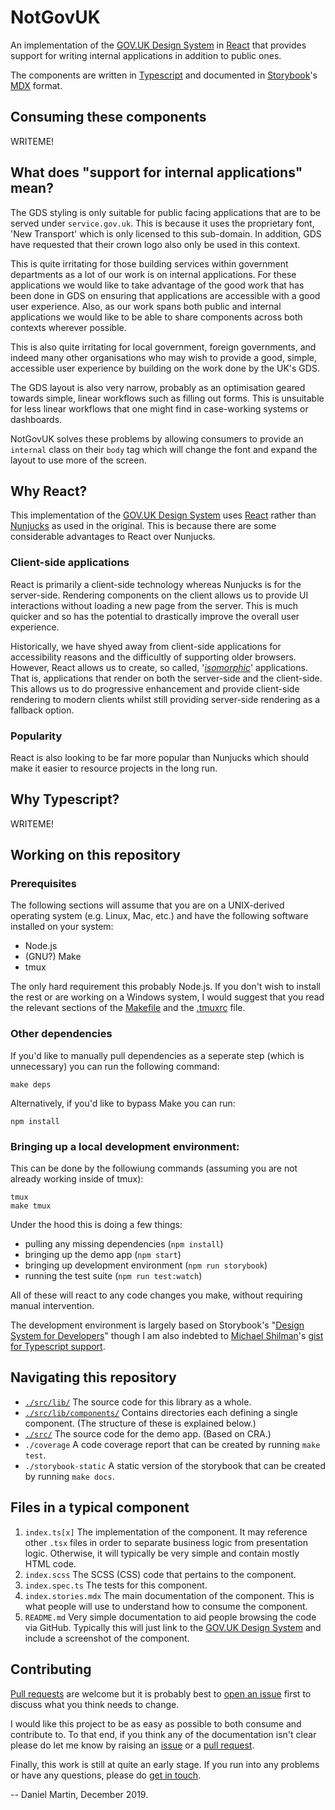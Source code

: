 NotGovUK
========

An implementation of the [GOV.UK Design System] in [React] that provides
support for writing internal applications in addition to public ones.

The components are written in [Typescript] and documented in
[Storybook]'s [MDX] format.


Consuming these components
--------------------------

WRITEME!


What does "support for internal applications" mean?
---------------------------------------------------

The GDS styling is only suitable for public facing applications that
are to be served under `service.gov.uk`. This is because it uses the
proprietary font, 'New Transport' which is only licensed to this
sub-domain. In addition, GDS have requested that their crown logo also
only be used in this context.

This is quite irritating for those building services within government
departments as a lot of our work is on internal applications. For these
applications we would like to take advantage of the good work that has
been done in GDS on ensuring that applications are accessible with a
good user experience. Also, as our work spans both public and internal
applications we would like to be able to share components across both
contexts wherever possible.

This is also quite irritating for local government, foreign governments,
and indeed many other organisations who may wish to provide a good,
simple, accessible user experience by building on the work done by the
UK's GDS.

The GDS layout is also very narrow, probably as an optimisation geared
towards simple, linear workflows such as filling out forms. This is
unsuitable for less linear workflows that one might find in case-working
systems or dashboards.

NotGovUK solves these problems by allowing consumers to provide an
`internal` class on their `body` tag which will change the font and
expand the layout to use more of the screen.


Why React?
----------

This implementation of the [GOV.UK Design System] uses [React] rather
than [Nunjucks] as used in the original. This is because there are some
considerable advantages to React over Nunjucks.


### Client-side applications

React is primarily a client-side technology whereas Nunjucks is for the
server-side. Rendering components on the client allows us to provide UI
interactions without loading a new page from the server. This is much
quicker and so has the potential to drastically improve the overall
user experience.

Historically, we have shyed away from client-side applications for
accessibility reasons and the difficultly of supporting older browsers.
However, React allows us to create, so called, '_[isomorphic]_'
applications. That is, applications that render on both the server-side
and the client-side. This allows us to do progressive enhancement and
provide client-side rendering to modern clients whilst still providing
server-side rendering as a fallback option.


### Popularity

React is also looking to be far more popular than Nunjucks which should
make it easier to resource projects in the long run.


Why Typescript?
---------------

WRITEME!


Working on this repository
--------------------------

### Prerequisites

The following sections will assume that you are on a UNIX-derived
operating system (e.g. Linux, Mac, etc.) and have the following software
installed on your system:

- Node.js
- (GNU?) Make
- tmux

The only hard requirement this probably Node.js. If you don't wish to
install the rest or are working on a Windows system, I would suggest
that you read the relevant sections of the [Makefile] and the [.tmuxrc]
file.


### Other dependencies

If you'd like to manually pull dependencies as a seperate step (which is
unnecessary) you can run the following command:

```shell
make deps
```

Alternatively, if you'd like to bypass Make you can run:

```shell
npm install
```


### Bringing up a local development environment:

This can be done by the followiung commands (assuming you are not
already working inside of tmux):

```shell
tmux
make tmux
```

Under the hood this is doing a few things:
- pulling any missing dependencies (`npm install`)
- bringing up the demo app (`npm start`)
- bringing up development environment (`npm run storybook`)
- running the test suite (`npm run test:watch`)

All of these will react to any code changes you make, without requiring
manual intervention.

The development environment is largely based on Storybook's "[Design
System for Developers]" though I am also indebted to [Michael Shilman]'s
[gist for Typescript support].


Navigating this repository
--------------------------

- [`./src/lib/`](./src/lib/)
  The source code for this library as a whole.
- [`./src/lib/components/`](./src/lib/components/)
  Contains directories each defining a single component. (The structure of these
  is explained below.)
- [`./src/`](./src)
  The source code for the demo app. (Based on CRA.)
- `./coverage`
  A code coverage report that can be created by running `make test`.
- `./storybook-static`
  A static version of the storybook that can be created by running `make docs`.


Files in a typical component
----------------------------

1. `index.ts[x]`
   The implementation of the component. It may reference other `.tsx` files in
   order to separate business logic from presentation logic. Otherwise, it will
   typically be very simple and contain mostly HTML code.
2. `index.scss`
   The SCSS (CSS) code that pertains to the component.
3. `index.spec.ts`
   The tests for this component.
4. `index.stories.mdx`
   The main documentation of the component. This is what people will use to
   understand how to consume the component.
5. `README.md`
   Very simple documentation to aid people browsing the code via GitHub.
   Typically this will just link to the [GOV.UK Design System] and include a
   screenshot of the component.


Contributing
------------

[Pull requests] are welcome but it is probably best to [open an issue]
first to discuss what you think needs to change.

I would like this project to be as easy as possible to both consume and
contribute to. To that end, if you think any of the documentation isn't
clear please do let me know by raising an [issue] or a [pull request].

Finally, this work is still at quite an early stage. If you run into any
problems or have any questions, please do [get in touch].

-- Daniel Martin, December 2019.


[GOV.UK Design System]: https://design-system.service.gov.uk/
[React]: https://reactjs.org/
[Typescript]: https://www.typescriptlang.org/
[Storybook]: https://storybook.js.org/
[MDX]: https://mdxjs.com/
[Nunjucks]: https://mozilla.github.io/nunjucks/
[isomorphic]: https://en.wikipedia.org/wiki/Isomorphic_JavaScript
[Makefile]: ./Makefile
[.tmuxrc]: ./.tmuxrc
[Design System for Developers]: https://www.learnstorybook.com/design-systems-for-developers/
[Michael Shilman]: https://github.com/shilman
[gist for Typescript support]: https://gist.github.com/shilman/bc9cbedb2a7efb5ec6710337cbd20c0c
[Pull requests]: ./pulls
[open an issue]: ./issues/new
[pull request]: ./pulls
[issue]: ./issues
[get in touch]: ./issues/new
